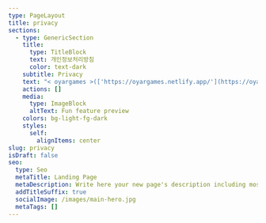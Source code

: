 ```yaml
---
type: PageLayout
title: privacy
sections:
  - type: GenericSection
    title:
      type: TitleBlock
      text: 개인정보처리방침
      color: text-dark
    subtitle: Privacy
    text: "< oyargames >(['https://oyargames.netlify.app/'](https://oyargames.netlify.app)이하 '띠용띠용 : 버섯 키우기')은(는) 「개인정보 보호법」 제30조에 따라 정보주체의 개인정보를 보호하고 이와 관련한 고충을 신속하고 원활하게 처리할 수 있도록 하기 위하여 다음과 같이 개인정보 처리방침을 수립·공개합니다.\n\n○ 이 개인정보처리방침은 2024년 3월 1부터 적용됩니다.\_\n\n**제1조(개인정보의 처리 목적)**\n\n< oyargames >('[https://oyargames.netlify.app/](https://oyargames.netlify.app)'이하 '띠용띠용 : 버섯 키우기')은(는) 다음의 목적을 위하여 개인정보를 처리합니다. 처리하고 있는 개인정보는 다음의 목적 이외의 용도로는 이용되지 않으며 이용 목적이 변경되는 경우에는 「개인정보 보호법」 제18조에 따라 별도의 동의를 받는 등 필요한 조치를 이행할 예정입니다.\n\n1\\. 재화 또는 서비스 제공\n\n콘텐츠 제공을 목적으로 개인정보를 처리합니다.\_\n\n**제2조(개인정보의 처리 및 보유 기간)**\n\n① < oyargames >은(는) 법령에 따른 개인정보 보유·이용기간 또는 정보주체로부터 개인정보를 수집 시에 동의 받은 개인정보 보유·이용기간 내에서 개인정보를 처리·보유합니다.② 각각의 개인정보 처리 및 보유 기간은 다음과 같습니다.\n\n1.<재화 또는 서비스 제공><재화 또는 서비스 제공>와 관련한 개인정보는 수집.이용에 관한 동의일로부터<지체없이 파기>까지 위 이용목적을 위하여 보유.이용됩니다.\n\n보유근거 : 게임 제공\n\n\\*\\*제3조(정보주체와 법정대리인의 권리·의무 및 그 행사방법)\_\\*\\*\n\n① 정보주체는 oyargames에 대해 언제든지 개인정보 열람·정정·삭제·처리정지 요구 등의 권리를 행사할 수 있습니다.\n\n② 제1항에 따른 권리 행사는oyargames에 대해 「개인정보 보호법」 시행령 제41조제1항에 따라 서면, 전자우편, 모사전송(FAX) 등을 통하여 하실 수 있으며 oyargames은(는) 이에 대해 지체 없이 조치하겠습니다.\n\n③ 제1항에 따른 권리 행사는 정보주체의 법정대리인이나 위임을 받은 자 등 대리인을 통하여 하실 수 있습니다.이 경우 “개인정보 처리 방법에 관한 고시(제2020-7호)” 별지 제11호 서식에 따른 위임장을 제출하셔야 합니다.\n\n④ 개인정보 열람 및 처리정지 요구는 「개인정보 보호법」 제35조 제4항, 제37조 제2항에 의하여 정보주체의 권리가 제한 될 수 있습니다.\n\n⑤ 개인정보의 정정 및 삭제 요구는 다른 법령에서 그 개인정보가 수집 대상으로 명시되어 있는 경우에는 그 삭제를 요구할 수 없습니다.\n\n⑥ oyargames은(는) 정보주체 권리에 따른 열람의 요구, 정정·삭제의 요구, 처리정지의 요구 시 열람 등 요구를 한 자가 본인이거나 정당한 대리인인지를 확인합니다.\_\n\n**제4조(처리하는 개인정보의 항목 작성)**\n\n① < oyargames >은(는) 다음의 개인정보 항목을 처리하고 있습니다.\n\n1< 재화 또는 서비스 제공 >\n\n필수항목 : 서비스 이용 기록\n\n선택항목 :\_\n\n**제5조(개인정보의 파기)**\n① < oyargames > 은(는) 개인정보 보유기간의 경과, 처리목적 달성 등 개인정보가 불필요하게 되었을 때에는 지체없이 해당 개인정보를 파기합니다.\n\n② 정보주체로부터 동의받은 개인정보 보유기간이 경과하거나 처리목적이 달성되었음에도 불구하고 다른 법령에 따라 개인정보를 계속 보존하여야 하는 경우에는, 해당 개인정보를 별도의 데이터베이스(DB)로 옮기거나 보관장소를 달리하여 보존합니다.\n1\\. 법령 근거 :\n2\\. 보존하는 개인정보 항목 : 계좌정보, 거래날짜\n\n③ 개인정보 파기의 절차 및 방법은 다음과 같습니다.\n1\\. 파기절차\n< oyargames > 은(는) 파기 사유가 발생한 개인정보를 선정하고, < oyargames > 의 개인정보 보호책임자의 승인을 받아 개인정보를 파기합니다.\n\n2\\. 파기방법\n\n전자적 파일 형태의 정보는 기록을 재생할 수 없는 기술적 방법을 사용합니다\_\n\n**제6조(개인정보의 안전성 확보 조치)**\n\n< oyargames >은(는) 개인정보의 안전성 확보를 위해 다음과 같은 조치를 취하고 있습니다.\n\n1\\. 정기적인 자체 감사 실시\n개인정보 취급 관련 안정성 확보를 위해 정기적(분기 1회)으로 자체 감사를 실시하고 있습니다.\n\n2\\. 개인정보에 대한 접근 제한\n개인정보를 처리하는 데이터베이스시스템에 대한 접근권한의 부여,변경,말소를 통하여 개인정보에 대한 접근통제를 위하여 필요한 조치를 하고 있으며 침입차단시스템을 이용하여 외부로부터의 무단 접근을 통제하고 있습니다.\n\n3\\. 문서보안을 위한 잠금장치 사용\n개인정보가 포함된 서류, 보조저장매체 등을 잠금장치가 있는 안전한 장소에 보관하고 있습니다.4. 비인가자에 대한 출입 통제\n개인정보를 보관하고 있는 물리적 보관 장소를 별도로 두고 이에 대해 출입통제 절차를 수립, 운영하고 있습니다.\_\_\n\n\\*\\*제7조(개인정보 자동 수집 장치의 설치•운영 및 거부에 관한 사항)\_\\*\\*\n\noyargames 은(는) 정보주체의 이용정보를 저장하고 수시로 불러오는 ‘쿠키(cookie)’를 사용하지 않습니다.\n\n**제8조 (개인정보 보호책임자)**\n\n① oyargames 은(는) 개인정보 처리에 관한 업무를 총괄해서 책임지고, 개인정보 처리와 관련한 정보주체의 불만처리 및 피해구제 등을 위하여 아래와 같이 개인정보 보호책임자를 지정하고 있습니다.\n\n▶ 개인정보 보호책임자성명 : Oyar\n\n직책 : CEO\n\n직급 : 대표연락처 :\_<oyargames@gmail.com>\n\n② 정보주체께서는 oyargames 의 서비스(또는 사업)을 이용하시면서 발생한 모든 개인정보 보호 관련 문의, 불만처리, 피해구제 등에 관한 사항을 개인정보 보호책임자 및 담당부서로 문의하실 수 있습니다. oyargames 은(는) 정보주체의 문의에 대해 지체 없이 답변 및 처리해드릴 것입니다.\n\n**제9조(개인정보 열람청구)**\n정보주체는 ｢개인정보 보호법｣ 제35조에 따른 개인정보의 열람 청구를 아래의 부서에 할 수 있습니다.\n< oyargames >은(는) 정보주체의 개인정보 열람청구가 신속하게 처리되도록 노력하겠습니다.\n\n▶ 개인정보 열람청구 접수·처리 부서\n\n부서명 :\n\n담당자 :\n\n연락처 :\_\n\n\\*\\*제10조(권익침해 구제방법)\_\\*\\*\n\n정보주체는 개인정보침해로 인한 구제를 받기 위하여 개인정보분쟁조정위원회, 한국인터넷진흥원 개인정보침해신고센터 등에 분쟁해결이나 상담 등을 신청할 수 있습니다. 이 밖에 기타 개인정보침해의 신고, 상담에 대하여는 아래의 기관에 문의하시기 바랍니다.\n\n1\\. 개인정보분쟁조정위원회 : (국번없이) 1833-6972 ([www.kopico.go.kr](http://www.kopico.go.kr/))\n2\\. 개인정보침해신고센터 : (국번없이) 118 (privacy.kisa.or.kr)\n3\\. 대검찰청 : (국번없이) 1301 ([www.spo.go.kr](http://www.spo.go.kr))\n4\\. 경찰청 : (국번없이) 182 (ecrm.cyber.go.kr)「개인정보보호법」제35조(개인정보의 열람), 제36조(개인정보의 정정·삭제), 제37조(개인정보의 처리정지 등)의 규정에 의한 요구에 대 하여 공공기관의 장이 행한 처분 또는 부작위로 인하여 권리 또는 이익의 침해를 받은 자는 행정심판법이 정하는 바에 따라 행정심판을 청구할 수 있습니다.※ 행정심판에 대해 자세한 사항은 중앙행정심판위원회([www.simpan.go.kr](http://www.simpan.go.kr/)) 홈페이지를 참고하시기 바랍니다.\n\n\\*\\*제11조(개인정보 처리방침 변경)\_\_\\*\\*\n\n① 이 개인정보처리방침은 2024년 3월 1부터 적용됩니다.​\_\n\n② 이전의 개인정보 처리방침은 아래에서 확인하실 수 있습니다.\n"
    actions: []
    media:
      type: ImageBlock
      altText: Fun feature preview
    colors: bg-light-fg-dark
    styles:
      self:
        alignItems: center
slug: privacy
isDraft: false
seo:
  type: Seo
  metaTitle: Landing Page
  metaDescription: Write here your new page's description including most relevant keywords.
  addTitleSuffix: true
  socialImage: /images/main-hero.jpg
  metaTags: []
---
```

